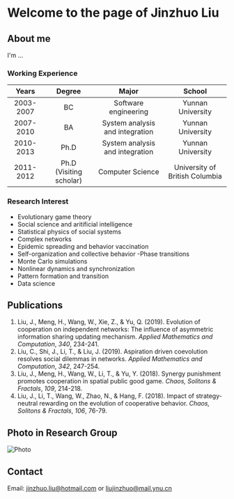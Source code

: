 # Welcome to the page of Jinzhuo Liu

## About me

I'm ...

### Working Experience

|Years|Degree|Major|School|
|:-:|:-:|:-:|:-:|
|2003-2007|BC|Software engineering|Yunnan University
|2007-2010|BA|System analysis and integration|Yunnan University
|2010-2013|Ph.D|System analysis and integration|Yunnan University
|2011-2012|Ph.D (Visiting scholar)|Computer Science|University of British Columbia


### Research Interest

- Evolutionary game theory
- Social science and aritificial intelligence
- Statistical physics of social systems
- Complex networks
- Epidemic spreading and behavior vaccination
- Self-organization and collective behavior
 -Phase transitions
- Monte Carlo simulations
- Nonlinear dynamics and synchronization
- Pattern formation and transition
- Data science

## Publications
1. Liu, J., Meng, H., Wang, W., Xie, Z., & Yu, Q. (2019). Evolution of cooperation on independent networks: The influence of asymmetric information sharing updating mechanism. *Applied Mathematics and Computation*, *340*, 234-241.
2. Liu, C., Shi, J., Li, T., & Liu, J. (2019). Aspiration driven coevolution resolves social dilemmas in networks. *Applied Mathematics and Computation*, *342*, 247-254.
3. Liu, J., Meng, H., Wang, W., Li, T., & Yu, Y. (2018). Synergy punishment promotes cooperation in spatial public good game. *Chaos, Solitons & Fractals*, *109*, 214-218.
4. Liu, J., Li, T., Wang, W., Zhao, N., & Hang, F. (2018). Impact of strategy-neutral rewarding on the evolution of cooperative behavior. *Chaos, Solitons & Fractals*, *106*, 76-79.


## Photo in Research Group
![Photo](http://www.zhen-wang.org/uploads/3/7/5/5/37559281/published/1.jpg?1504365770)

## Contact
Email: <a href="mailto:jinzhuo.liu@hotmail.com">jinzhuo.liu@hotmail.com</a> or
<a href="mailto:liujinzhuo@mail.ynu.cn">liujinzhuo@mail.ynu.cn</a>
